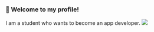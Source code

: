 ### 👋 Welcome to my profile!

<p>
I am a student who wants to become an app developer.
<a href="https://open.spotify.com/user/31zv7afjpzr5lkbs7f2k64l7lkwy?si=d2d917d8be5049e9" target="_blank"><img src="https://img.shields.io/badge/Spotify-1DB954?style=flat&logo=Spotify&logoColor=white"/></a>
</p>

<!--
**DECAY5632/DECAY5632** is a ✨ _special_ ✨ repository because its `README.md` (this file) appears on your GitHub profile.

Here are some ideas to get you started:

- 🔭 I’m currently working on ...
- 🌱 I’m currently learning ...
- 👯 I’m looking to collaborate on ...
- 🤔 I’m looking for help with ...
- 💬 Ask me about ...
- 📫 How to reach me: ...
- 😄 Pronouns: ...
- ⚡ Fun fact: ...
-->
